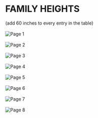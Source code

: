 # FAMILY HEIGHTS
(add 60 inches to every entry in the table)<br><br>
![Page 1](http://www.medicine.mcgill.ca/epidemiology/hanley/galton/notebook/images/1_page_1.jpg)<br><br>
![Page 2](http://www.medicine.mcgill.ca/epidemiology/hanley/galton/notebook/images/2_page_2.jpg)<br><br>
![Page 3](http://www.medicine.mcgill.ca/epidemiology/hanley/galton/notebook/images/3_page_3.jpg)<br><br>
![Page 4](http://www.medicine.mcgill.ca/epidemiology/hanley/galton/notebook/images/4_page_4.jpg)<br><br>
![Page 5](http://www.medicine.mcgill.ca/epidemiology/hanley/galton/notebook/images/5_page_5.jpg)<br><br>
![Page 6](http://www.medicine.mcgill.ca/epidemiology/hanley/galton/notebook/images/6_page_6.jpg)<br><br>
![Page 7](http://www.medicine.mcgill.ca/epidemiology/hanley/galton/notebook/images/7_page_7.jpg)<br><br>
![Page 8](http://www.medicine.mcgill.ca/epidemiology/hanley/galton/notebook/images/8_page_8.jpg)<br><br>
